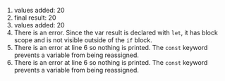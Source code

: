 1. values added: 20
2. final result: 20
3. values added: 20
4. There is an error. Since the var result is declared with `let`, it has block scope and is not visible outside of the `if` block. 
5. There is an error at line 6 so nothing is printed. The `const` keyword prevents a variable from being reassigned. 
6. There is an error at line 6 so nothing is printed. The `const` keyword prevents a variable from being reassigned. 

   